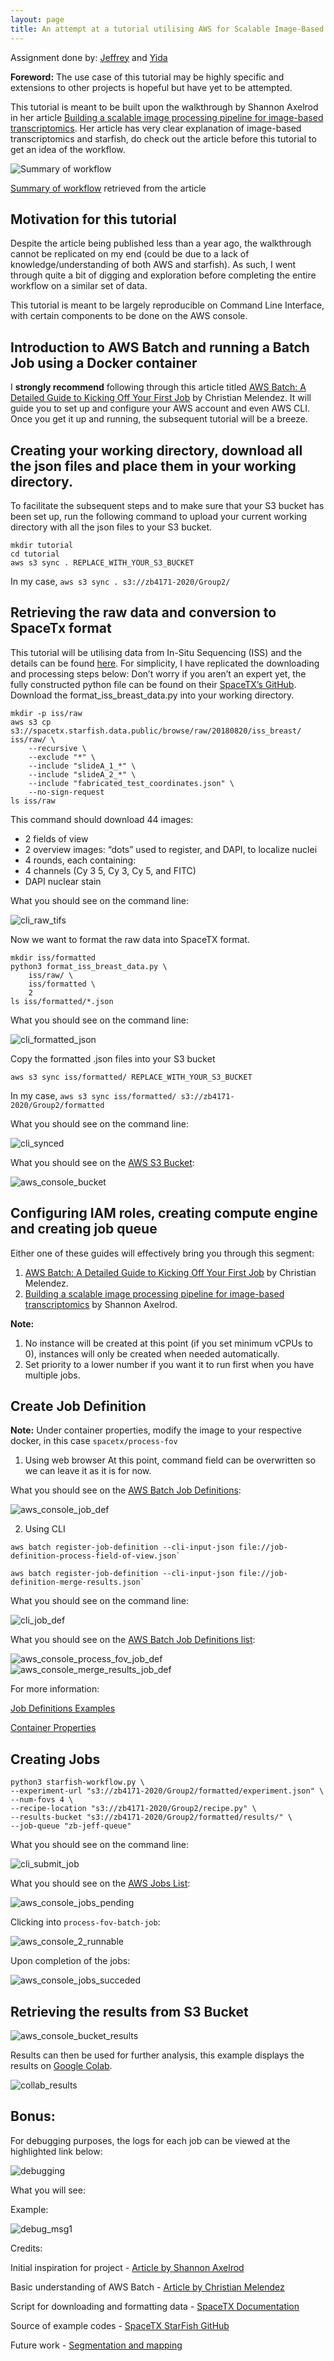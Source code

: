 ```yaml
---
layout: page
title: An attempt at a tutorial utilising AWS for Scalable Image-Based Transcriptomic Data Analysis
---
```

Assignment done by: [Jeffrey](https://github.com/jeffreytjs) and [Yida](https://github.com/yidaaa/)

**Foreword:** The use case of this tutorial may be highly specific and extensions to other projects is
 hopeful but have yet to be attempted.

This tutorial is meant to be built upon the walkthrough by Shannon Axelrod in her article [Building a
 scalable image processing pipeline for image-based transcriptomics](https://aws.amazon.com/blogs/industries/building-a-scalable-image-processing-pipeline-for-image-based-transcriptomics/). Her article has very clear explanation of image-based transcriptomics and starfish, do check out the article before this tutorial to get an idea of the workflow. 

![Summary of workflow](docs/images/summary_of_workflow.png)

[Summary of workflow](https://d2908q01vomqb2.cloudfront.net/c5b76da3e608d34edb07244cd9b875ee86906328/2019/12/16/C3-1-1024x487.png) retrieved from the article 

## Motivation for this tutorial
Despite the article being published less than a year ago, the walkthrough cannot be replicated on my end (could be due to a lack of knowledge/understanding of both AWS and starfish). As such, I went through quite a bit of digging and exploration before completing the entire workflow on a similar set of data.

This tutorial is meant to be largely reproducible on Command Line Interface, with certain components to be done on the AWS console.

## Introduction to AWS Batch and running a Batch Job using a Docker container
I **strongly recommend** following through this article titled [AWS Batch: A Detailed Guide to Kicking Off Your First Job](https://stackify.com/aws-batch-guide/) by Christian Melendez. It will guide you to set up and configure your AWS account and even  AWS CLI. Once you get it up and running, the subsequent tutorial will be a breeze.

## Creating your working directory, download all the json files and place them in your working directory.
To facilitate the subsequent steps and to make sure that your S3 bucket has been set up, run the following
command to upload your current working directory with all the json files to your S3 bucket.
```
mkdir tutorial
cd tutorial
aws s3 sync . REPLACE_WITH_YOUR_S3_BUCKET
```
In my case, `aws s3 sync . s3://zb4171-2020/Group2/`

## Retrieving the raw data and conversion to SpaceTx format
This tutorial will be utilising data from In-Situ Sequencing (ISS) and the details can be found [here](https://spacetx-starfish.readthedocs.io/en/ajc-output-specifications/usage/iss/iss_vignette.html). 
For simplicity, I have replicated the downloading and processing steps below:
Don’t worry if you aren’t an expert yet, the fully constructed python file can be found on their [SpaceTX’s  GitHub]( https://github.com/spacetx/starfish/blob/master/examples/data_formatting_examples/format_iss_breast_data.py). Download the format_iss_breast_data.py into your working directory.

```
mkdir -p iss/raw
aws s3 cp s3://spacetx.starfish.data.public/browse/raw/20180820/iss_breast/ iss/raw/ \
    --recursive \
    --exclude "*" \
    --include "slideA_1_*" \
    --include "slideA_2_*" \
    --include "fabricated_test_coordinates.json" \
    --no-sign-request
ls iss/raw
```

This command should download 44 images:
*	2 fields of view
*	2 overview images: “dots” used to register, and DAPI, to localize nuclei
*	4 rounds, each containing:
*	4 channels (Cy 3 5, Cy 3, Cy 5, and FITC)
*	DAPI nuclear stain

What you should see on the command line:

![cli_raw_tifs](docs/images/cli_raw_tifs.png)

Now we want to format the raw data into SpaceTX format.
```
mkdir iss/formatted
python3 format_iss_breast_data.py \
    iss/raw/ \
    iss/formatted \
    2
ls iss/formatted/*.json
```

What you should see on the command line:

![cli_formatted_json](docs/images/cli_formatted_json.png)

Copy the formatted .json files into your S3 bucket
```
aws s3 sync iss/formatted/ REPLACE_WITH_YOUR_S3_BUCKET
```
In my case, `aws s3 sync iss/formatted/ s3://zb4171-2020/Group2/formatted`
 
What you should see on the command line:

![cli_synced](docs/images/cli_synced.png)

What you should see on the [AWS S3 Bucket](https://s3.console.aws.amazon.com/s3/buckets/):

![aws_console_bucket](docs/images/aws_console_bucket.png)

## Configuring IAM roles, creating compute engine and creating job queue
Either one of these guides will effectively bring you through this segment:
1. [AWS Batch: A Detailed Guide to Kicking Off Your First Job](https://stackify.com/aws-batch-guide/) by
Christian Melendez.
1. [Building a scalable image processing pipeline for image-based transcriptomics](https://aws.amazon.com/blogs/industries/building-a-scalable-image-processing-pipeline-for-image-based-transcriptomics/)
by Shannon Axelrod.

**Note:** 
1. No instance will be created at this point (if you set minimum vCPUs to 0), instances will only be
 created when needed automatically.
1. Set priority to a lower number if you want it to run first when you have multiple jobs.

## Create Job Definition 
**Note:** Under container properties, modify the image to your respective docker, in this case `spacetx/process-fov` 

1. Using web browser
At this point, command field can be overwritten so we can leave it as it is for now. 
 
What you should see on the [AWS Batch Job Definitions](https://console.aws.amazon.com/batch/):

![aws_console_job_def](docs/images/aws_console_job_def.png)

2. Using CLI
```
aws batch register-job-definition --cli-input-json file://job-definition-process-field-of-view.json`
```
```
aws batch register-job-definition --cli-input-json file://job-definition-merge-results.json`
```

What you should see on the command line:

![cli_job_def](docs/images/cli_job_def.png)

What you should see on the [AWS Batch Job Definitions list](https://console.aws.amazon.com/batch/):

![aws_console_process_fov_job_def](docs/images/aws_console_process_fov_job_def.png)
![aws_console_merge_results_job_def](docs/images/aws_console_merge_results_job_def.png)
 

For more information: 

[Job Definitions Examples](https://docs.aws.amazon.com/batch/latest/userguide/example-job-definitions.html)

[Container Properties](https://docs.aws.amazon.com/batch/latest/APIReference/API_ContainerProperties.html)


## Creating Jobs
```
python3 starfish-workflow.py \
--experiment-url "s3://zb4171-2020/Group2/formatted/experiment.json" \
--num-fovs 4 \
--recipe-location "s3://zb4171-2020/Group2/recipe.py" \
--results-bucket "s3://zb4171-2020/Group2/formatted/results/" \
--job-queue "zb-jeff-queue"
``` 
 
What you should see on the command line:

![cli_submit_job](docs/images/cli_submit_job.png)

What you should see on the [AWS Jobs List](https://console.aws.amazon.com/batch/):

![aws_console_jobs_pending](docs/images/aws_console_jobs_pending.png)

Clicking into `process-fov-batch-job`:

![aws_console_2_runnable](docs/images/aws_console_2_runnable.png)

Upon completion of the jobs:

![aws_console_jobs_succeded](docs/images/aws_console_jobs_succeded.png)
 
## Retrieving the results from S3 Bucket

![aws_console_bucket_results](docs/images/aws_console_bucket_results.png)

Results can then be used for further analysis, this example displays the results on [Google Colab](https://colab.research.google.com/drive/1msB2H71SOpxbjJ4uJW2x5tTatPJvAcnw?usp=sharing).

![collab_results](docs/images/collab_results.png)

## Bonus:
For debugging purposes, the logs for each job can be viewed at the highlighted link below:

![debugging](docs/images/debugging.png)

What you will see:

Example:

![debug_msg1](docs/images/debug_msg1.png)


Credits:

Initial inspiration for project - [Article by Shannon Axelrod](https://aws.amazon.com/blogs/industries/building-a-scalable-image-processing-pipeline-for-image-based-transcriptomics/)

Basic understanding of AWS Batch - [Article by Christian Melendez](https://stackify.com/aws-batch-guide/)

Script for downloading and formatting data - [SpaceTX Documentation](https://spacetx-starfish.readthedocs.io/en/mcai-request-support/getting_started/formatting_data/advanced.html)

Source of example codes - [SpaceTX StarFish GitHub](https://github.com/spacetx/starfish)

Future work - [Segmentation and mapping](https://github.com/spacetx/segment_and_map)
